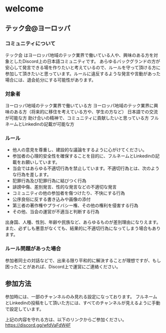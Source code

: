 # welcome

## テック会@ヨーロッパ

### コミュニティについて
テック会 はヨーロッパ地域のテック業界で働いている人や、興味のある方を対象としたDiscord上の日本語コミュニティです。
あらゆるバックグランドの方が安心して発言できる場を作りたいと考えているので、ルールを守って頂ける方に参加して頂きたいと思っています。ルールに違反するような発言や言動があった場合には、退会処分にする可能性があります。

### 対象者
ヨーロッパ地域のテック業界で働いている方
ヨーロッパ地域のテック業界に興味のある方（将来的に移住を考えている方や、学生の方など）
日本語での交流が可能な方
助け合いの精神で、コミュニティに貢献したいと思っている方
フルネームとLinkedinの記載が可能な方

### ルール
- 他人の意見を尊重し、建設的な議論をするように心がけてください。
- 参加者の心理的安全性を確保することを目的に、フルネームとLinkedinの記載をお願いしています。
- 当会ではあらゆる不適切行為を禁止しています。不適切行為とは、次のような行為を差します。
- 犯罪行為及び犯罪行為に結びつく行為
- 誹謗中傷、差別発言、性的な発言などの不適切な発言
- コミュニティの他の参加者を傷つけたり、不快にする行為
- 公序良俗に反する書き込みや画像の添付
- 第三者の著作権やプライバシー権、その他の権利を侵害する行為
- その他、当会の運営が不適当と判断する行為

出身国、人種、性別、年齢や民族など、あらゆるものが差別理由になりえます。また、必ずしも悪意がなくても、結果的に不適切行為になってしまう場合もあります。
 
### ルール問題があった場合
参加者同士の対話などで、出来る限り平和的に解決することが理想ですが、もし困ったことがあれば、Discord上で運営にご連絡ください。

## 参加方法

参加時には、一部のチャンネルのみ見れる設定になっております。
フルネームとLinkedinの投稿をして頂いた方には、すべてのチャンネルが見えるように手動で設定しています。

上記の内容を守れる方は、以下のリンクからご参加ください。
https://discord.gg/wfdVaFdW4F
